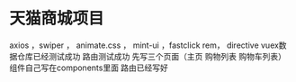 # 天猫商城项目

axios ，swiper ， animate.css ， mint-ui ，fastclick
rem， directive
vuex数据仓库已经测试成功
路由测试成功
先写三个页面（主页   购物列表   购物车列表）
组件自己写在components里面 路由已经写好
